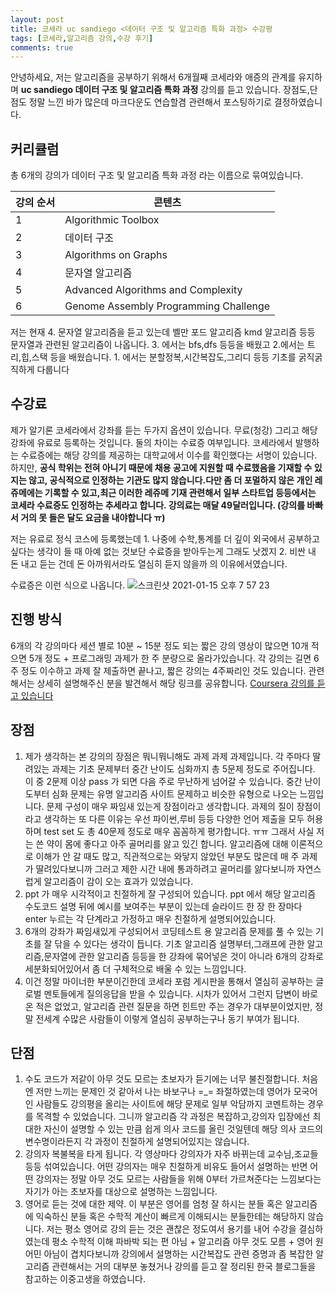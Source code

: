 ```yaml
---
layout: post
title: 코세라 uc sandiego <데이터 구조 및 알고리즘 특화 과정> 수강평
tags: [코세라,알고리즘 강의,수강 후기]
comments: true
---
```


안녕하세요, 저는 알고리즘을 공부하기 위해서 6개월째 코세라와 애증의 관계를 유지하며    **uc sandiego 데이터 구조 및 알고리즘 특화 과정** 강의를 듣고 있습니다. 장점도,단점도 정말 느낀 바가 많은데 마크다운도 연습할겸 관련해서 포스팅하기로 결정하였습니다.

## 커리큘럼

총 6개의 강의가 데이터 구조 및 알고리즘 특화 과정  라는 이름으로 묶여있습니다. 

| 강의 순서 | 콘텐츠                                |
| --------- | ------------------------------------- |
| 1         | Algorithmic Toolbox                   |
| 2         | 데이터 구조                           |
| 3         | Algorithms on Graphs                  |
| 4         | 문자열 알고리즘                       |
| 5         | Advanced Algorithms and Complexity    |
| 6         | Genome Assembly Programming Challenge |

저는 현재 4. 문자열 알고리즘을 듣고 있는데 벨만 포드 알고리즘 kmd 알고리즘 등등 문자열과 관련된 알고리즘이 나옵니다. 3. 에서는 bfs,dfs 등등을 배웠고 2.에서는 트리,힙,스택 등을 배웠습니다. 1. 에서는 분할정복,시간복잡도,그리디 등등 기초를 굵직굵직하게 다룹니다

## 수강료

제가 알기론 코세라에서 강좌를 듣는 두가지 옵션이 있습니다. 무료(청강) 그리고 해당 강좌에 유료로 등록하는 것입니다. 둘의 차이는 수료증 여부입니다. 코세라에서 발행하는 수료증에는 해당 강의를 제공하는 대학교에서 이수를 확인했다는 서명이 있습니다. 하지만, **공식 학위는 전혀 아니기 때문에 채용 공고에 지원할 때 수료했음을 기재할 수 있지는 않고, 공식적으로 인정하는 기관도 많지 않습니다.다만 좀 더 포멀하지 않은 개인 레쥬메에는 기록할 수 있고,최근 이러한 레쥬메 기재 관련해서 일부 스타트업 등등에서는 코세라 수료증도 인정하는 추세라고 합니다. 강의료는 매달 49달러입니다. (강의를 바빠서 거의 못 들은 달도 요금을 내야합니다 ㅠ)**

저는 유료로 정식 코스에 등록했는데 1. 나중에 수학,통계를 더 깊이 외국에서 공부하고 싶다는  생각이 들 때 아예 없는 것보단 수료증을 받아두는게 그래도 낫겠지 2. 비싼 내 돈 내고 듣는 건데 돈 아까워서라도 열심히 듣지 않을까 의 이유에서였습니다. 

수료증은 이런 식으로 나옵니다. ![스크린샷 2021-01-15 오후 7 57 23](https://user-images.githubusercontent.com/67775336/104719206-7a504780-576f-11eb-9672-74c34a4ef4b8.png)

## 진행 방식

6개의 각 강의마다  세션 별로 10분 ~ 15분 정도 되는 짧은 강의 영상이 많으면 10개 적으면 5개 정도 + 프로그래밍 과제가 한 주 분량으로 올라가있습니다. 각 강의는 길면 6주 정도 이수하고 과제 잘 제출하면 끝나고, 짧은 강의는 4주짜리인 것도 있습니다. 관련해서는 상세히 설명해주신 분을 발견해서 해당 링크를 공유합니다. [Coursera 강의를 듣고 있습니다](https://medium.com/@codenamehong/coursera-%EA%B0%95%EC%9D%98%EB%A5%BC-%EB%93%A3%EA%B3%A0-%EC%9E%88%EC%8A%B5%EB%8B%88%EB%8B%A4-2c434bacb0d4)

## 장점

1. 제가 생각하는 본 강의의 장점은 뭐니뭐니해도 과제 과제 과제입니다. 각 주마다 딸려있는 과제는 기초 문제부터 중간 난이도 심화까지 총 5문제 정도로 주어집니다. 이 중 2문제 이상 pass 가 되면 다음 주로 무난하게 넘어갈 수 있습니다. 중간 난이도부터 심화 문제는 유명 알고리즘 사이트 문제하고 비슷한 유형으로 나오는 느낌입니다. 문제 구성이 매우 짜임새 있는게 장점이라고 생각합니다. 과제의 질이 장점이라고 생각하는 또 다른 이유는 우선 파이썬,루비 등등 다양한 언어 제출을 모두 허용하며 test set 도 총 40문제 정도로 매우 꼼꼼하게 평가합니다. ㅠㅠ 그래서 사실 저는 쓴 약이 몸에 좋다고 아주 골머리를 앓고 있긴 합니다. 알고리즘에 대해 이론적으로 이해가 안 갈 때도 많고, 직관적으로는 와닿지 않았던 부분도 많은데 매 주 과제가 딸려있다보니까 그러고 제한 시간 내에 통과하려고 골머리를 앓다보니까 자연스럽게 알고리즘이 감이 오는 효과가 있었습니다. 
2. ppt 가 매우 시각적이고 친절하게 잘 구성되어 있습니다. ppt 에서 해당 알고리즘 수도코드 설명 뒤에 예시를 보여주는 부분이 있는데 슬라이드 한 장 한 장마다 enter 누르는 각 단계라고 가정하고 매우 친절하게 설명되어있습니다. 
3. 6개의 강좌가 짜임새있게 구성되어서 코딩테스트 용 알고리즘 문제를 풀 수 있는 기초를 잘 닦을 수 있다는 생각이 듭니다. 기초 알고리즘 설명부터,그래프에 관한 알고리즘,문자열에 관한 알고리즘 등등을 한 강좌에 묶어넣은 것이 아니라 6개의 강좌로 세분화되어있어서 좀 더 구체적으로 배울 수 있는 느낌입니다. 
4. 이건 정말 마이너한 부분이긴한데 코세라 포럼 게시판을 통해서 열심히 공부하는 글로벌 멘토들에게 질의응답을 받을 수 있습니다. 시차가 있어서 그런지 답변이 바로 온 적은 없었고, 알고리즘 관련 질문을 하면 힌트만 주는 경우가 대부분이었지만, 정말 전세계 수많은 사람들이 이렇게 열심히 공부하는구나 동기 부여가 됩니다. 

## 단점

1. 수도 코드가 저같이 아무 것도 모르는 초보자가 듣기에는 너무 불친절합니다. 처음엔 저만 느끼는 문제인 것 같아서 나는 바보구나 =_= 좌절하였는데 영어가 모국어인 사람들도 강의평을 올리는 사이트에 해당 문제로 일부 악담까지 코멘트하는 경우를 목격할 수 있었습니다. 그니까 알고리즘 각 과정은 복잡하고,강의자 입장에선 최대한 자신이 설명할 수 있는 만큼 쉽게 의사 코드를 올린 것일텐데 해당 의사 코드의 변수명이라든지 각 과정이 친절하게 설명되어있지는 않습니다. 
2. 강의자 복불복을 타게 됩니다. 각 영상마다 강의자가 자주 바뀌는데 교수님,조교들 등등 섞여있습니다. 어떤 강의자는 매우 친절하게 비유도 들어서 설명하는 반면 어떤 강의자는 정말 아무 것도 모르는 사람들을 위해 0부터 가르쳐준다는 느낌보다는 자기가 아는 초보자를 대상으로 설명하는 느낌입니다.
3. 영어로 듣는 것에 대한 제약. 이 부분은 영어를 엄청 잘 하시는 분들 혹은 알고리즘에 익숙하신 분들 혹은 수학적 계산이 빠르게 이해되시는 분들한테는 해당하지 않습니다. 저는 평소 영어로 강의 듣는 것은 괜찮은 정도여서 용기를 내어 수강을 결심하였는데 평소 수학적 이해 파바박 되는 편 아님 + 알고리즘 아무 것도 모름 + 영어 원어민 아님이 겹치다보니까 강의에서 설명하는 시간복잡도 관련 증명과 좀 복잡한 알고리즘 관련해서는 거의 대부분 놓쳤거나 강의를 듣고 잘 정리된 한국 블로그들을 참고하는 이중고생을 하였습니다. 

